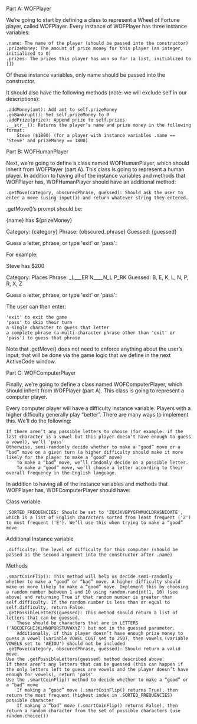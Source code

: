 Part A: WOFPlayer

We’re going to start by defining a class to represent a Wheel of Fortune player, called WOFPlayer. Every instance of WOFPlayer has three instance variables:

    .name: The name of the player (should be passed into the constructor)
    .prizeMoney: The amount of prize money for this player (an integer, initialized to 0)
    .prizes: The prizes this player has won so far (a list, initialized to [])
Of these instance variables, only name should be passed into the constructor.

It should also have the following methods (note: we will exclude self in our descriptions):

    .addMoney(amt): Add amt to self.prizeMoney
    .goBankrupt(): Set self.prizeMoney to 0
    .addPrize(prize): Append prize to self.prizes
    .__str__(): Returns the player’s name and prize money in the following format:
        Steve ($1800) (for a player with instance variables .name == 'Steve' and prizeMoney == 1800)

Part B: WOFHumanPlayer

Next, we’re going to define a class named WOFHumanPlayer, which should inherit from WOFPlayer (part A). This class is going to represent a human player. In addition to having all of the instance variables and methods that WOFPlayer has, WOFHumanPlayer should have an additional method:

    .getMove(category, obscuredPhrase, guessed): Should ask the user to enter a move (using input()) and return whatever string they entered.
.getMove()’s prompt should be:

 {name} has ${prizeMoney}

 Category: {category}
 Phrase:  {obscured_phrase}
 Guessed: {guessed}

 Guess a letter, phrase, or type 'exit' or 'pass':

For example:

 Steve has $200

 Category: Places
 Phrase: _L___ER N____N_L P_RK
 Guessed: B, E, K, L, N, P, R, X, Z

 Guess a letter, phrase, or type 'exit' or 'pass':

The user can then enter:

    'exit' to exit the game
    'pass' to skip their turn
    a single character to guess that letter
    a complete phrase (a multi-character phrase other than 'exit' or 'pass') to guess that phrase
Note that .getMove() does not need to enforce anything about the user’s input; that will be done via the game logic that we define in the next ActiveCode window.

Part C: WOFComputerPlayer

Finally, we’re going to define a class named WOFComputerPlayer, which should inherit from WOFPlayer (part A). This class is going to represent a computer player.

Every computer player will have a difficulty instance variable. Players with a higher difficulty generally play “better”. There are many ways to implement this. We’ll do the following:

    If there aren’t any possible letters to choose (for example: if the last character is a vowel but this player doesn’t have enough to guess a vowel), we’ll 'pass'
    Otherwise, semi-randomly decide whether to make a “good” move or a “bad” move on a given turn (a higher difficulty should make it more likely for the player to make a “good” move)
        To make a “bad” move, we’ll randomly decide on a possible letter.
        To make a “good” move, we’ll choose a letter according to their overall frequency in the English language.
In addition to having all of the instance variables and methods that WOFPlayer has, WOFComputerPlayer should have:

Class variable

    .SORTED_FREQUENCIES: Should be set to 'ZQXJKVBPYGFWMUCLDRHSNIOATE', which is a list of English characters sorted from least frequent ('Z') to most frequent ('E'). We’ll use this when trying to make a “good” move.
Additional Instance variable

    .difficulty: The level of difficulty for this computer (should be passed as the second argument into the constructor after .name)
Methods

    .smartCoinFlip(): This method will help us decide semi-randomly whether to make a “good” or “bad” move. A higher difficulty should make us more likely to make a “good” move. Implement this by choosing a random number between 1 and 10 using random.randint(1, 10) (see above) and returning True if that random number is greater than self.difficulty. If the random number is less than or equal to self.difficulty, return False.
    .getPossibleLetters(guessed): This method should return a list of letters that can be guessed.
        These should be characters that are in LETTERS ('ABCDEFGHIJKLMNOPQRSTUVWXYZ') but not in the guessed parameter.
        Additionally, if this player doesn’t have enough prize money to guess a vowel (variable VOWEL_COST set to 250), then vowels (variable VOWELS set to 'AEIOU') should not be included
    .getMove(category, obscuredPhrase, guessed): Should return a valid move.
    Use the .getPossibleLetters(guessed) method described above.
    If there aren’t any letters that can be guessed (this can happen if the only letters left to guess are vowels and the player doesn’t have enough for vowels), return 'pass'
    Use the .smartCoinFlip() method to decide whether to make a “good” or a “bad” move
        If making a “good” move (.smartCoinFlip() returns True), then return the most frequent (highest index in .SORTED_FREQUENCIES) possible character
        If making a “bad” move (.smartCoinFlip() returns False), then return a random character from the set of possible characters (use random.choice())